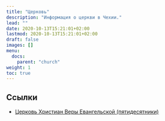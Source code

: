 ```yaml
---
title: "Церковь"
description: "Информация о церкви в Чехии."
lead: ""
date: 2020-10-13T15:21:01+02:00
lastmod: 2020-10-13T15:21:01+02:00
draft: false
images: []
menu:
  docs:
    parent: "church"
weight: 1
toc: true
---
```

## Ссылки

* [Церковь Христиан Веры Евангельской (пятидесятники)](https://www.kvep.cz/)
